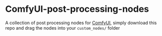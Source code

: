 #  ComfyUI-post-processing-nodes

A collection of post processing nodes for [ComfyUI](https://github.com/comfyanonymous/ComfyUI), simply download this repo and drag the nodes into your
`custom_nodes/` folder